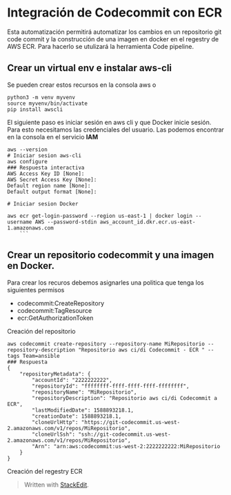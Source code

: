 

# Integración de Codecommit con ECR

Esta automatización permitirá automatizar los cambios en un repositorio  git code commit y la construcción de una imagen en docker en el regestry de AWS ECR. Para hacerlo se utulizará la herramienta Code pipeline.

## Crear un virtual env e instalar aws-cli 
Se pueden crear estos recursos en la consola aws o 

```
python3 -m venv myvenv
source myvenv/bin/activate
pip install awscli

```
El siguiente paso es iniciar sesión en aws cli y que Docker inicie sesión. Para esto necesitamos las credenciales del usuario. Las podemos encontrar en la consola en el servicio **IAM** 

```
aws --version
# Iniciar sesion aws-cli
aws configure 
### Respuesta interactiva
AWS Access Key ID [None]: 
AWS Secret Access Key [None]: 
Default region name [None]: 
Default output format [None]:

# Iniciar sesion Docker

aws ecr get-login-password --region us-east-1 | docker login --username AWS --password-stdin aws_account_id.dkr.ecr.us-east-1.amazonaws.com
    ```  
```
## Crear un repositorio codecommit y una imagen en Docker.

Para crear los recuros debemos asignarles una politica que tenga los siguientes permisos

- codecommit:CreateRepository 
- codecommit:TagResource 
-  ecr:GetAuthorizationToken

Creación del repositorio
```
aws codecommit create-repository --repository-name MiRepositorio --repository-description "Repositorio aws ci/di Codecommit - ECR " --tags Team=ansible
### Respuesta 
{
    "repositoryMetadata": {
        "accountId": "2222222222",
        "repositoryId": "ffffffff-ffff-ffff-ffff-ffffffff",
        "repositoryName": "MiRepositorio",
        "repositoryDescription": "Repositorio aws ci/di Codecommit a ECR",
        "lastModifiedDate": 1588893218.1,
        "creationDate": 1588893218.1,
        "cloneUrlHttp": "https://git-codecommit.us-west-2.amazonaws.com/v1/repos/MiRepositorio",
        "cloneUrlSsh": "ssh://git-codecommit.us-west-2.amazonaws.com/v1/repos/MiRepositorio",
        "Arn": "arn:aws:codecommit:us-west-2:2222222222:MiRepositorio
    }
}

```
Creación del regestry ECR

> Written with [StackEdit](https://stackedit.io/).
<!--stackedit_data:
eyJoaXN0b3J5IjpbLTIzNzE2MjY5NSwtMjAyMTExOTk4NiwtMj
M5NzM3MTcyLDYxNDIyNjYxMywxNjA4NDYwNTMyLC0xNzc2MTA2
ODIsMTUzOTEyNTU4Myw4NTc5MzIyMTFdfQ==
-->